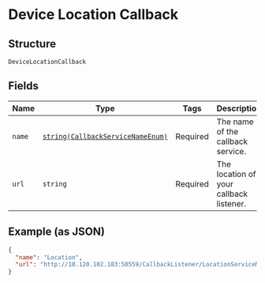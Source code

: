 
# Device Location Callback

## Structure

`DeviceLocationCallback`

## Fields

| Name | Type | Tags | Description | Getter | Setter |
|  --- | --- | --- | --- | --- | --- |
| `name` | [`string(CallbackServiceNameEnum)`](../../doc/models/callback-service-name-enum.md) | Required | The name of the callback service. | getName(): string | setName(string name): void |
| `url` | `string` | Required | The location of your callback listener. | getUrl(): string | setUrl(string url): void |

## Example (as JSON)

```json
{
  "name": "Location",
  "url": "http://10.120.102.183:50559/CallbackListener/LocationServiceMessages.asmx"
}
```

